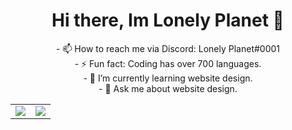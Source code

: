<h1 align="center">Hi there, Im Lonely Planet 👋</h1>

<p align="center">
- 📫 How to reach me via Discord: Lonely Planet#0001<br>
- ⚡ Fun fact: Coding has over 700 languages.<br>
- 🌱 I’m currently learning website design.<br>
- 💬 Ask me about website design.
</p>
<table align="center">
    <tr>
      <td align="center" style="padding=0;width=50%;">
        <img align="center" style="padding=0;" src="https://github-readme-stats-one-bice.vercel.app/api/?username=lonelyplanetdev&show_icons=true&title_color=B8AFE6&text_color=9f9f9f&hide=stars,prs,issues,contribs&bg_color=00000000&hide_border=true&icon_color=B8AFE6&count_private=true&include_all_commits=true" />
      </td>
      <td align="center" style="padding=0;width=50%;">
        <img align="center" style="padding=0;" src="https://github-readme-stats-one-bice.vercel.app/api/top-langs/?username=lonelyplanetdev&layout=compact&show_icons=true&title_color=B8AFE6&text_color=9f9f9f&bg_color=00000000&hide_border=true&icon_color=00000000&count_private=true" />
      </td>
    </tr>
</table>
